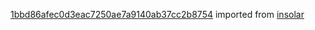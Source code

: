 [1bbd86afec0d3eac7250ae7a9140ab37cc2b8754](https://github.com/insolar/insolar/commit/1bbd86afec0d3eac7250ae7a9140ab37cc2b8754) imported from [insolar](https://github.com/insolar/insolar)
